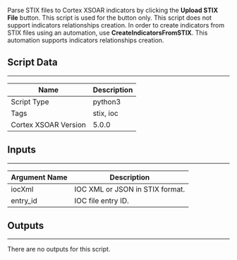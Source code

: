 Parse STIX files to Cortex XSOAR indicators by clicking the **Upload STIX File** button. This script is used for the button only. 
This script does not support indicators relationships creation.
In order to create indicators from STIX files using an automation, use **CreateIndicatorsFromSTIX**. This automation supports indicators relationships creation. 


## Script Data

---

| **Name** | **Description** |
| --- | --- |
| Script Type | python3 |
| Tags | stix, ioc |
| Cortex XSOAR Version | 5.0.0 |

## Inputs

---

| **Argument Name** | **Description** |
|-------------------| --- |
| iocXml            | IOC XML or JSON in STIX format. |
| entry_id          | IOC file entry ID. |

## Outputs

---
There are no outputs for this script.
